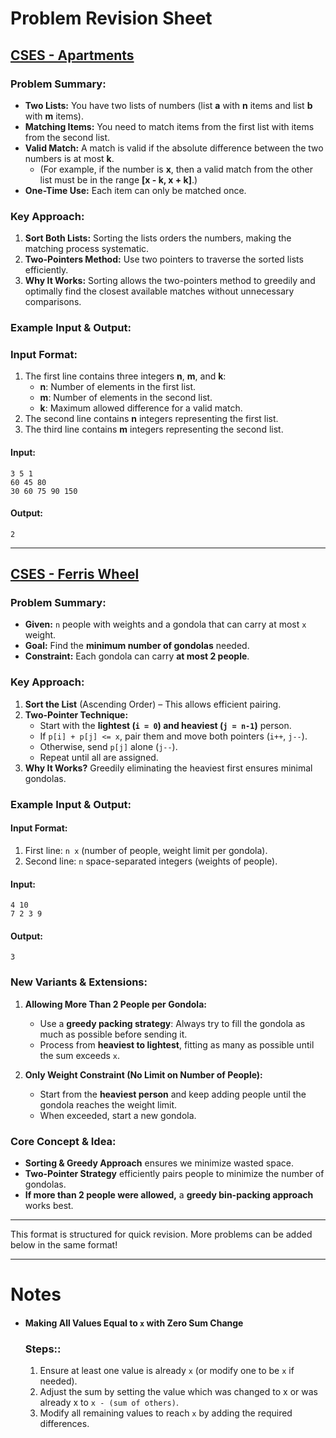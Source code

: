 # Problem Revision Sheet

## [CSES - Apartments](https://cses.fi/problemset/task/1084/)

### **Problem Summary:**
- **Two Lists:** You have two lists of numbers (list **a** with **n** items and list **b** with **m** items).
- **Matching Items:** You need to match items from the first list with items from the second list.
- **Valid Match:** A match is valid if the absolute difference between the two numbers is at most **k**.
  - (For example, if the number is **x**, then a valid match from the other list must be in the range **[x - k, x + k]**.)
- **One-Time Use:** Each item can only be matched once.

### **Key Approach:**
1. **Sort Both Lists:** Sorting the lists orders the numbers, making the matching process systematic.
2. **Two-Pointers Method:** Use two pointers to traverse the sorted lists efficiently.
3. **Why It Works:** Sorting allows the two-pointers method to greedily and optimally find the closest available matches without unnecessary comparisons.

### **Example Input & Output:**

### **Input Format:**
1. The first line contains three integers **n**, **m**, and **k**:
   - **n**: Number of elements in the first list.
   - **m**: Number of elements in the second list.
   - **k**: Maximum allowed difference for a valid match.
2. The second line contains **n** integers representing the first list.
3. The third line contains **m** integers representing the second list.

#### **Input:**
```
3 5 1
60 45 80
30 60 75 90 150
```
#### **Output:**
```
2
```

---

## [CSES - Ferris Wheel](https://cses.fi/problemset/task/1090/)

### **Problem Summary:**
- **Given:** `n` people with weights and a gondola that can carry at most `x` weight.
- **Goal:** Find the **minimum number of gondolas** needed.
- **Constraint:** Each gondola can carry **at most 2 people**.

### **Key Approach:**
1. **Sort the List** (Ascending Order) – This allows efficient pairing.
2. **Two-Pointer Technique:**
   - Start with the **lightest (`i = 0`) and heaviest (`j = n-1`)** person.
   - If `p[i] + p[j] <= x`, pair them and move both pointers (`i++`, `j--`).
   - Otherwise, send `p[j]` alone (`j--`).
   - Repeat until all are assigned.
3. **Why It Works?** Greedily eliminating the heaviest first ensures minimal gondolas.

### **Example Input & Output:**

#### **Input Format:**
1. First line: `n x` (number of people, weight limit per gondola).
2. Second line: `n` space-separated integers (weights of people).

#### **Input:**
```
4 10
7 2 3 9
```

#### **Output:**
```
3
```

### **New Variants & Extensions:**
1. **Allowing More Than 2 People per Gondola:**
   - Use a **greedy packing strategy**: Always try to fill the gondola as much as possible before sending it.
   - Process from **heaviest to lightest**, fitting as many as possible until the sum exceeds `x`.

2. **Only Weight Constraint (No Limit on Number of People):**
   - Start from the **heaviest person** and keep adding people until the gondola reaches the weight limit.
   - When exceeded, start a new gondola.

### **Core Concept & Idea:**
- **Sorting & Greedy Approach** ensures we minimize wasted space.
- **Two-Pointer Strategy** efficiently pairs people to minimize the number of gondolas.
- **If more than 2 people were allowed,** a **greedy bin-packing approach** works best.

---

This format is structured for quick revision. More problems can be added below in the same format!

---

# Notes
- #### **Making All Values Equal to `x` with Zero Sum Change** 

   ### **Steps:**:
  1. Ensure at least one value is already `x` (or modify one to be `x` if needed).
  2. Adjust the sum by setting the value which was changed to x or was already x to `x - (sum of others)`.
  3. Modify all remaining values to reach `x` by adding the required differences.
